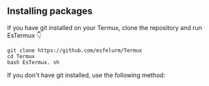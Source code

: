 ## Installing packages 


If you have git installed on your Termux, clone the repository and run EsTermux 👇

```
git clone https://github.com/esfelurm/Termux
cd Termux
bash EsTermux. sh
```

If you don't have git installed, use the following method: 
















